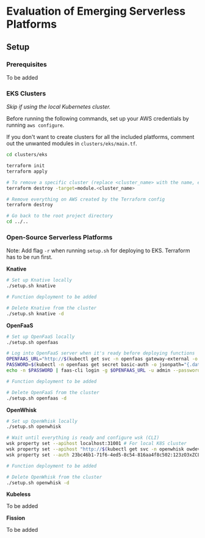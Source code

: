 # Evaluation of Emerging Serverless Platforms

## Setup

### Prerequisites

To be added

### EKS Clusters

_Skip if using the local Kubernetes cluster._

Before running the following commands, set up your AWS credentials by running `aws configure`.

If you don't want to create clusters for all the included platforms, comment out the unwanted modules in `clusters/eks/main.tf`.

```sh
cd clusters/eks

terraform init
terraform apply

# To remove a specific cluster (replace <cluster_name> with the name, e.g., knative)
terraform destroy -target=module.<cluster_name>

# Remove everything on AWS created by the Terraform config
terraform destroy

# Go back to the root project directory
cd ../..
```

### Open-Source Serverless Platforms

Note: Add flag `-r` when running `setup.sh` for deploying to EKS. Terraform has to be run first.

**Knative**

```sh
# Set up Knative locally
./setup.sh knative

# Function deployment to be added

# Delete Knative from the cluster
./setup.sh knative -d
```

**OpenFaaS**

```sh
# Set up OpenFaaS locally
./setup.sh openfaas

# Log into OpenFaaS server when it's ready before deploying functions
OPENFAAS_URL="http://$(kubectl get svc -n openfaas gateway-external -o jsonpath='{.status.loadBalancer.ingress[0].hostname}'):8080"
PASSWORD=$(kubectl -n openfaas get secret basic-auth -o jsonpath="{.data.basic-auth-password}" | base64 --decode)
echo -n $PASSWORD | faas-cli login -g $OPENFAAS_URL -u admin --password-stdin

# Function deployment to be added

# Delete OpenFaaS from the cluster
./setup.sh openfaas -d
```

**OpenWhisk**

```sh
# Set up OpenWhisk locally
./setup.sh openwhisk

# Wait until everything is ready and configure wsk (CLI)
wsk property set --apihost localhost:31001 # For local K8S cluster
wsk property set --apihost "http://$(kubectl get svc -n openwhisk owdev-nginx -o jsonpath='{.status.loadBalancer.ingress[0].hostname}')" # For EKS cluster
wsk property set --auth 23bc46b1-71f6-4ed5-8c54-816aa4f8c502:123zO3xZCLrMN6v2BKK1dXYFpXlPkccOFqm12CdAsMgRU4VrNZ9lyGVCGuMDGIwP

# Function deployment to be added

# Delete OpenWhisk from the cluster
./setup.sh openwhisk -d
```

**Kubeless**

To be added

**Fission**

To be added
